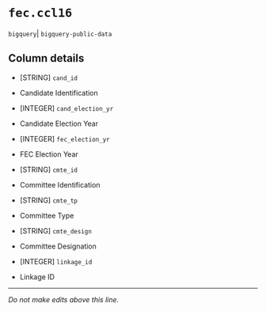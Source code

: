 # `fec.ccl16`
`bigquery`| `bigquery-public-data`

## Column details
* [STRING]    `cand_id`
 - Candidate Identification
* [INTEGER]   `cand_election_yr`
 - Candidate Election Year
* [INTEGER]   `fec_election_yr`
 - FEC Election Year
* [STRING]    `cmte_id`
 - Committee Identification
* [STRING]    `cmte_tp`
 - Committee Type
* [STRING]    `cmte_design`
 - Committee Designation
* [INTEGER]   `linkage_id`
 - Linkage ID

-------------------------------------------------------------------------------
*Do not make edits above this line.*
